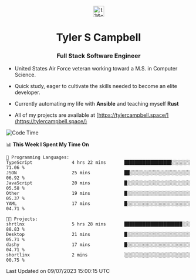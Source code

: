 <p align="center">
<a href="https://www.linkedin.com/in/t36campbell" target="blank"><img align="center" src="https://ik.imagekit.io/t36campbell/Portfolio/linkedin.png.original_m8bbGgPh6.png" alt="t36campbell" height="30" width="30" /></a>
</p>
<h1 align="center">Tyler S Campbell</h1>
<h3 align="center">Full Stack Software Engineer</h3>

* United States Air Force veteran working toward a M.S. in Computer Science.

* Quick study, eager to cultivate the skills needed to become an elite developer.

* Currently automating my life with **Ansible** and teaching myself **Rust**

* All of my projects are available at [https://tylercampbell.space/](https://tylercampbell.space/)

<!--START_SECTION:waka-->
![Code Time](http://img.shields.io/badge/Code%20Time-2%2C606%20hrs%2032%20mins-blue)

📊 **This Week I Spent My Time On** 

```text
💬 Programming Languages: 
TypeScript               4 hrs 22 mins       ██████████████████░░░░░░░   71.06 % 
JSON                     25 mins             ██░░░░░░░░░░░░░░░░░░░░░░░   06.92 % 
JavaScript               20 mins             █░░░░░░░░░░░░░░░░░░░░░░░░   05.58 % 
Other                    19 mins             █░░░░░░░░░░░░░░░░░░░░░░░░   05.37 % 
YAML                     17 mins             █░░░░░░░░░░░░░░░░░░░░░░░░   04.71 % 

🐱‍💻 Projects: 
shrtlnx                  5 hrs 28 mins       ██████████████████████░░░   88.83 % 
Desktop                  21 mins             █░░░░░░░░░░░░░░░░░░░░░░░░   05.71 % 
dashy                    17 mins             █░░░░░░░░░░░░░░░░░░░░░░░░   04.71 % 
shortlinx                2 mins              ░░░░░░░░░░░░░░░░░░░░░░░░░   00.75 % 
```


 Last Updated on 09/07/2023 15:00:15 UTC
<!--END_SECTION:waka-->
